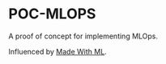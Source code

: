 # POC-MLOPS

A proof of concept for implementing MLOps.

Influenced by [Made With ML](https://madewithml.com/).